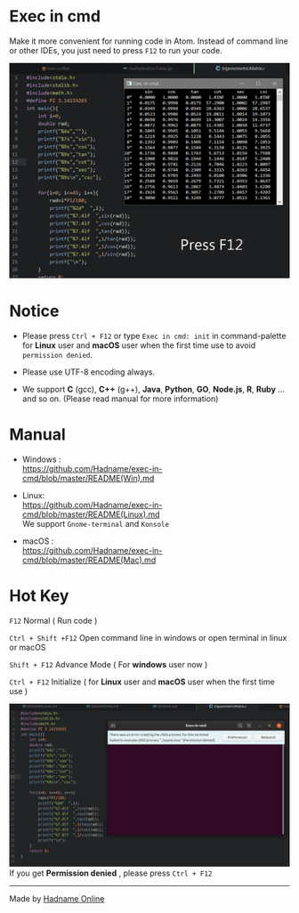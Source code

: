 # Exec in cmd

Make it more convenient for running code in Atom. Instead of command line or other IDEs, you just need to press `F12` to run your code.


![preview](https://raw.githubusercontent.com/Hadname/exec-in-cmd/master/Screenshot.png)

# Notice
+ Please press `Ctrl + F12` or type `Exec in cmd: init` in command-palette for __Linux__ user and __macOS__ user when the first time use to avoid `permission denied`.

+ Please use UTF-8 encoding always.

+ We support __C__ (gcc), __C++__ (g++), __Java__, __Python__, __GO__, __Node.js__, __R__, __Ruby__ ... and so on. (Please read manual for more information)


# Manual
+ Windows : <br>https://github.com/Hadname/exec-in-cmd/blob/master/README(Win).md

+ Linux: <br>https://github.com/Hadname/exec-in-cmd/blob/master/README(Linux).md<br>
We support `Gnome-terminal` and `Konsole`

+ macOS : <br>https://github.com/Hadname/exec-in-cmd/blob/master/README(Mac).md

# Hot Key
`F12` Normal ( Run code )

`Ctrl + Shift +F12` Open command line in windows or open terminal in linux or macOS

`Shift + F12` Advance Mode ( For __windows__ user now )

`Ctrl + F12` Initialize ( for __Linux__ user and __macOS__ user when the first time use )

![permission_denied](https://raw.githubusercontent.com/Hadname/exec-in-cmd/master/Screenshot_linux_permission.png)
If you get __Permission denied__ , please press `Ctrl + F12`

----

Made by [Hadname Online](https://had.name)
